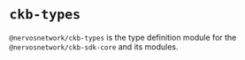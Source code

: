 # `ckb-types`

`@nervosnetwork/ckb-types` is the type definition module for the `@nervosnetwork/ckb-sdk-core` and its modules.

